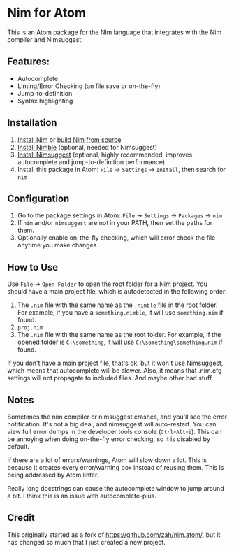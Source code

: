 # Nim for Atom

This is an Atom package for the Nim language that integrates with the Nim compiler and Nimsuggest.

## Features:
* Autocomplete
* Linting/Error Checking (on file save or on-the-fly)
* Jump-to-definition
* Syntax highlighting

## Installation
1. [Install Nim](http://nim-lang.org/download.html) or [build Nim from source](https://github.com/nim-lang/Nim)
2. [Install Nimble](https://github.com/nim-lang/nimble) (optional, needed for Nimsuggest)
3. [Install Nimsuggest](https://github.com/nim-lang/nimsuggest) (optional, highly recommended, improves autocomplete and jump-to-definition performance)
4. Install this package in Atom: `File` -> `Settings` -> `Install`, then search for `nim`

## Configuration
1. Go to the package settings in Atom: `File` -> `Settings` -> `Packages` -> `nim`
2. If `nim` and/or `nimsuggest` are not in your PATH, then set the paths for them.
3. Optionally enable on-the-fly checking, which will error check the file anytime you make changes.

## How to Use
Use `File` -> `Open Folder` to open the root folder for a Nim project.  You should have a main project file, which is autodetected in the following order:

1. The `.nim` file with the same name as the `.nimble` file in the root folder.  For example, if you have a `something.nimble`, it will use `something.nim` if found.
2. `proj.nim`
3. The `.nim` file with the same name as the root folder.  For example, if the opened folder is `C:\something`, it will use `C:\something\something.nim` if found.

If you don't have a main project file, that's ok, but it won't use Nimsuggest, which means that autocomplete will be slower.  Also, it means that .nim.cfg settings will not propagate to included files.  And maybe other bad stuff.

## Notes
Sometimes the nim compiler or nimsuggest crashes, and you'll see the error notification.  It's not a big deal, and nimsuggest will auto-restart.  You can view full error dumps in the developer tools console (`Ctrl`-`Alt`-`i`).  This can be annoying when doing on-the-fly error checking, so it is disabled by default.

If there are a lot of errors/warnings, Atom will slow down a lot.  This is because it creates every error/warning box instead of reusing them.  This is being addressed by Atom linter.

Really long docstrings can cause the autocomplete window to jump around a bit.  I think this is an issue with autocomplete-plus.

## Credit

This originally started as a fork of https://github.com/zah/nim.atom/, but it has changed so much that I just created a new project.